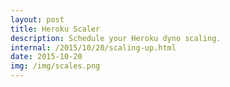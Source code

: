 ```yaml
---
layout: post
title: Heroku Scaler
description: Schedule your Heroku dyno scaling.
internal: /2015/10/20/scaling-up.html
date: 2015-10-20
img: /img/scales.png
---
```

